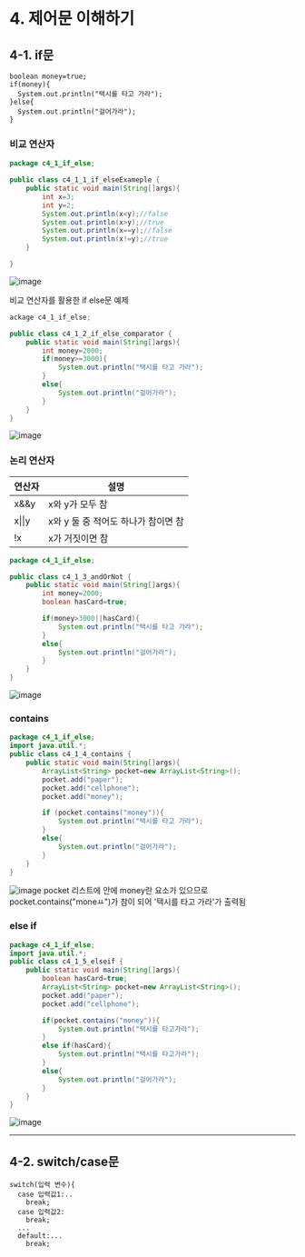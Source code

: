 # 4. 제어문 이해하기
## 4-1. if문
```
boolean money=true;
if(money){
  System.out.println("택시를 타고 가라");
}else{
  System.out.println("걸어가라");
}
```

### 비교 연산자
```java
package c4_1_if_else;

public class c4_1_1_if_elseExameple {
    public static void main(String[]args){
        int x=3;
        int y=2;
        System.out.println(x<y);//false
        System.out.println(x>y);//true
        System.out.println(x==y);//false
        System.out.println(x!=y);//true
    }

}
```
![image](https://github.com/qlkdkd/2-winter/assets/71871927/08a5e04b-2a17-4f65-80c8-7c1eb02d7a1b)

비교 연산자를 활용한 if else문 예제
```java
ackage c4_1_if_else;

public class c4_1_2_if_else_comparator {
    public static void main(String[]args){
        int money=2000;
        if(money>=3000){
            System.out.println("택시를 타고 가라");
        }
        else{
            System.out.println("걸어가라");
        }
    }
}
```
![image](https://github.com/qlkdkd/2-winter/assets/71871927/40a7f71f-f699-4a2e-bf2e-2ebba70e1771)

### 논리 연산자
연산자|설명
---|---
x&&y|x와 y가 모두 참
x\|\|y|x와 y 둘 중 적어도 하나가 참이면 참
!x|x가 거짓이면 참

```java
package c4_1_if_else;

public class c4_1_3_andOrNot {
    public static void main(String[]args){
        int money=2000;
        boolean hasCard=true;

        if(money>3000||hasCard){
            System.out.println("택시를 타고 가라");
        }
        else{
            System.out.println("걸어가라");
        }
    }
}
```
![image](https://github.com/qlkdkd/2-winter/assets/71871927/1c373c30-de4a-426d-bdeb-683b7271f562)

### contains
```java
package c4_1_if_else;
import java.util.*;
public class c4_1_4_contains {
    public static void main(String[]args){
        ArrayList<String> pocket=new ArrayList<String>();
        pocket.add("paper");
        pocket.add("cellphone");
        pocket.add("money");

        if (pocket.contains("money")){
            System.out.println("택시를 타고 가라");
        }
        else{
            System.out.println("걸어가라");
        }
    }
}
```
![image](https://github.com/qlkdkd/2-winter/assets/71871927/d59d614e-8920-4c23-ba32-d0ec1c693030)
pocket 리스트에 안에 money란 요소가 있으므로 pocket.contains("moneㅛ")가 참이 되어 '택시를 타고 가라'가 출력됨

### else if
```java
package c4_1_if_else;
import java.util.*;
public class c4_1_5_elseif {
    public static void main(String[]args){
        boolean hasCard=true;
        ArrayList<String> pocket=new ArrayList<String>();
        pocket.add("paper");
        pocket.add("cellphone");

        if(pocket.contains("money")){
            System.out.println("택시를 타고가라");
        }
        else if(hasCard){
            System.out.println("택시를 타고가라");
        }
        else{
            System.out.println("걸어가라");
        }
    }
}
```
![image](https://github.com/qlkdkd/2-winter/assets/71871927/8b9f42c1-11ca-4293-bb92-5890752d96c6)

---

## 4-2. switch/case문
```
switch(입력 변수){
  case 입력값1:..
    break;
  case 입력값2:
    break;
  ...
  default:...
    break;
```

